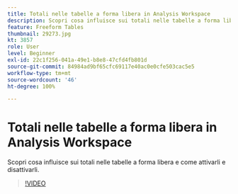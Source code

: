 ```yaml
---
title: Totali nelle tabelle a forma libera in Analysis Workspace
description: Scopri cosa influisce sui totali nelle tabelle a forma libera e come attivarli e disattivarli.
feature: Freeform Tables
thumbnail: 29273.jpg
kt: 3857
role: User
level: Beginner
exl-id: 22c1f256-041a-49e1-b8e8-47cfd4fb801d
source-git-commit: 84984ad9bf65cfc69117e40ac0e0cfe503cac5e5
workflow-type: tm+mt
source-wordcount: '46'
ht-degree: 100%

---
```


# Totali nelle tabelle a forma libera in Analysis Workspace

Scopri cosa influisce sui totali nelle tabelle a forma libera e come attivarli e disattivarli.

>[!VIDEO](https://video.tv.adobe.com/v/29273/?quality=12&learn=on)
